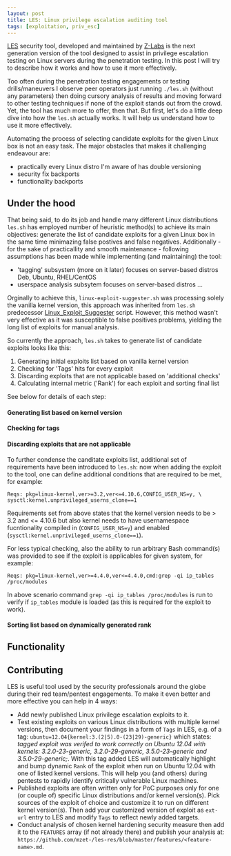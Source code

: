 ```yaml
---
layout: post
title: LES: Linux privilege escalation auditing tool
tags: [exploitation, priv_esc]
---
```


[LES](https://github.com/mzet-/linux-exploit-suggester) security tool, developed and maintained by [Z-Labs]() is the next generation version of the tool designed to assist in privilege escalation testing on Linux servers during the penetration testing. In this post I will try to describe how it works and how to use it more effectively.

Too often during the penetration testing engagements or testing drills/maneuvers I observe peer operators just running `./les.sh` (without any parameters) then doing cursory analysis of results and moving forward to other testing techniques if none of the exploit stands out from the crowd. Yet, the tool has much more to offer, then that. But first, let's do a little deep dive into how the `les.sh` actually works. It will help us understand how to use it more effectively.

Automating the process of selecting candidate exploits for the given Linux box is not an easy task. The major obstacles that makes it challenging endeavour are:

- practically every Linux distro I'm aware of has double versioning
- security fix backports
- functionality backports

## Under the hood

That being said, to do its job and handle many different Linux distributions `les.sh` has employed number of heuristic method(s) to achieve its main objectives: generate the list of candidate exploits for a given Linux box in the same time minimazing false postives and false negatives. Additionally - for the sake of practicallity and smooth maintenance - following assumptions has been made while implementing (and maintaining) the tool:

- 'tagging' subsystem (more on it later) focuses on server-based distros Deb, Ubuntu, RHEL/CentOS
- userspace analysis subsytem focuses on server-based distros ...

Orginally to achieve this, `linux-exploit-suggester.sh` was processing solely the vanilla kernel version, this approach was inherited from `les.sh` predecessor [Linux_Exploit_Suggester](https://github.com/InteliSecureLabs/Linux_Exploit_Suggester) script. However, this method wasn't very effective as it was susceptible to false positives problems, yielding the long list of exploits for manual analysis.

So currently the approach, `les.sh` takes to generate list of candidate exploits looks like this:

1. Generating initial exploits list based on vanilla kernel version
2. Checking for 'Tags' hits for every exploit
3. Discarding exploits that are not applicable based on 'additional checks'
4. Calculating internal metric ('Rank') for each exploit and sorting final list 

See below for details of each step:

#### Generating list based on kernel version

#### Checking for tags

#### Discarding exploits that are not applicable

To further condense the canditate exploits list, additional set of requirements have been introduced to `les.sh`: now when adding the exploit to the tool, one can define additional conditions that are required to be met, for example:

```
Reqs: pkg=linux-kernel,ver>=3.2,ver<=4.10.6,CONFIG_USER_NS=y, \
sysctl:kernel.unprivileged_userns_clone==1 
```

Requirements set from above states that the kernel version needs to be > 3.2 and <= 4.10.6 but also kernel needs to have usernamespace fucntionality compiled in (`CONFIG_USER_NS=y`) and enabled (`sysctl:kernel.unprivileged_userns_clone==1`).

For less typical checking, also the ability to run arbitrary Bash command(s) was provided to see if the exploit is applicables for given system, for example:

    Reqs: pkg=linux-kernel,ver>=4.4.0,ver<=4.4.0,cmd:grep -qi ip_tables /proc/modules

In above scenario command `grep -qi ip_tables /proc/modules` is run to verify if `ip_tables` module is loaded (as this is required for the exploit to work).

#### Sorting list based on dynamically generated rank

## Functionality

## Contributing

LES is useful tool used by the security professionals around the globe during their red team/pentest engagements. To make it even better and more effective you can help in 4 ways:

- Add newly published Linux privilege escalation exploits to it.
- Test existing exploits on various Linux distributions with multiple kernel versions, then document your findings in a form of `Tags` in LES, e.g. of a tag: `ubuntu=12.04{kernel:3.(2|5).0-(23|29)-generic}` which states: *tagged exploit was verifed to work correctly on Ubuntu 12.04 with kernels: 3.2.0-23-generic, 3.2.0-29-generic, 3.5.0-23-generic and 3.5.0-29-generic;*. With this tag added LES will automatically highlight and bump dynamic `Rank` of the exploit when run on Ubuntu 12.04 with one of listed kernel versions. This will help you (and others) during pentests to rapidly identify critically vulnerable Linux machines.
- Published exploits are often written only for PoC purposes only for one (or couple of) specific Linux distributions and/or kernel version(s). Pick sources of the exploit of choice and customize it to run on different kernel version(s). Then add your customized version of exploit as `ext-url` entry to LES and modify `Tags` to reflect newly added targets.
- Conduct analysis of chosen kernel hardening security measure then add it to the `FEATURES` array (if not already there) and publish your analysis at: `https://github.com/mzet-/les-res/blob/master/features/<feature-name>.md`.
